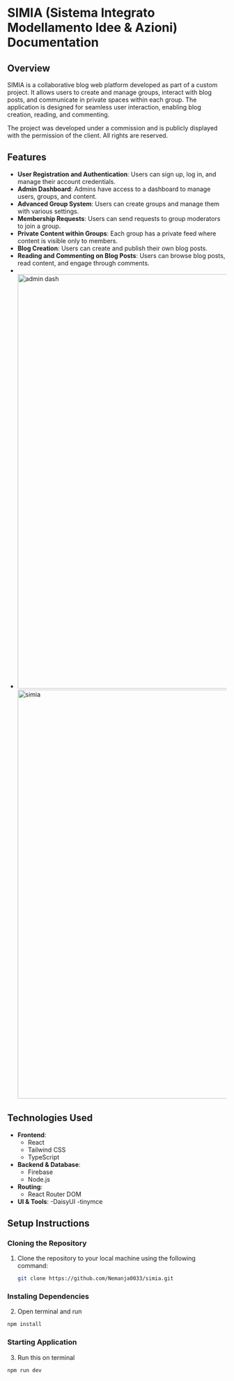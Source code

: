# SIMIA (Sistema Integrato Modellamento Idee & Azioni) Documentation

## Overview
SIMIA is a collaborative blog web platform developed as part of a custom project. It allows users to create and manage groups, interact with blog posts, and communicate in private spaces within each group. The application is designed for seamless user interaction, enabling blog creation, reading, and commenting.

The project was developed under a commission and is publicly displayed with the permission of the client. All rights are reserved.

## Features
- **User Registration and Authentication**: Users can sign up, log in, and manage their account credentials.
- **Admin Dashboard**: Admins have access to a dashboard to manage users, groups, and content.
- **Advanced Group System**: Users can create groups and manage them with various settings.
- **Membership Requests**: Users can send requests to group moderators to join a group.
- **Private Content within Groups**: Each group has a private feed where content is visible only to members.
- **Blog Creation**: Users can create and publish their own blog posts.
- **Reading and Commenting on Blog Posts**: Users can browse blog posts, read content, and engage through comments.
- 
- <img width="951" alt="admin dash" src="https://github.com/user-attachments/assets/0272ee47-9439-4da8-a304-ab15d63cc0ca" />
  <img width="938" alt="simia" src="https://github.com/user-attachments/assets/af631509-72bf-4e7d-9a64-f81d733e5c52" />
  
## Technologies Used
- **Frontend**: 
  - React
  - Tailwind CSS
  - TypeScript
- **Backend & Database**: 
  - Firebase
  - Node.js
- **Routing**: 
  - React Router DOM
- **UI & Tools**:
  -DaisyUI
  -tinymce

## Setup Instructions

### Cloning the Repository
1. Clone the repository to your local machine using the following command:
   ```bash
   git clone https://github.com/Nemanja0033/simia.git
### Instaling Dependencies
2. Open terminal and run
  ```bash
  npm install
```
### Starting Application
3. Run this on terminal
  ```bash
  npm run dev

